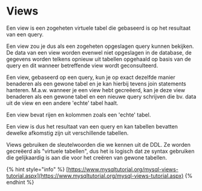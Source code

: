 # Views

Een view is een zogeheten virtuele tabel die gebaseerd is op het resultaat van een query.

Een view zou je dus als een zogeheten opgeslagen query kunnen bekijken. De data van een view worden evenwel niet opgeslagen in de database, de gegevens worden telkens opnieuw uit tabellen opgehaald op basis van de query en dit wanneer betreffende view wordt geconsulteerd.

Een view, gebaseerd op een query, kun je op exact dezelfde manier benaderen als een gewone tabel en je kan hierbij tevens join statements hanteren. M.a.w. wanneer je een view hebt gecreëerd, kan je deze view benaderen als een gewone tabel en een nieuwe query schrijven die bv. data uit de view en een andere 'echte' tabel haalt.

Een view bevat rijen en kolommen zoals een 'echte' tabel. 

Een view is dus het resultaat van een query en kan tabellen bevatten dewelke afkomstig zijn uit verschillende tabellen.

Views gebruiken de sleutelwoorden die we kennen uit de DDL. Ze worden gecreëerd als "virtuele tabellen", dus het is logisch dat ze syntax gebruiken die gelijkaardig is aan die voor het creëren van gewone tabellen.

{% hint style="info" %}
[https://www.mysqltutorial.org/mysql-views-tutorial.aspx](https://www.mysqltutorial.org/mysql-views-tutorial.aspx)
{% endhint %}



